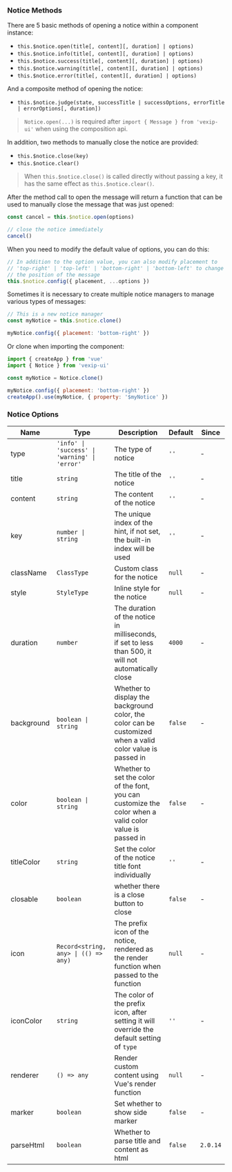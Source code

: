 ### Notice Methods

There are 5 basic methods of opening a notice within a component instance:

- `this.$notice.open(title[, content][, duration] | options)`
- `this.$notice.info(title[, content][, duration] | options)`
- `this.$notice.success(title[, content][, duration] | options)`
- `this.$notice.warning(title[, content][, duration] | options)`
- `this.$notice.error(title[, content][, duration] | options)`

And a composite method of opening the notice:

- `this.$notice.judge(state, successTitle | successOptions, errorTitle | errorOptions[, duration])`

> `Notice.open(...)` is required after `import { Message } from 'vexip-ui'` when using the composition api.

In addition, two methods to manually close the notice are provided:

- `this.$notice.close(key)`
- `this.$notice.clear()`

> When `this.$notice.close()` is called directly without passing a key, it has the same effect as `this.$notice.clear()`.

After the method call to open the message will return a function that can be used to manually close the message that was just opened:

```js
const cancel = this.$notice.open(options)

// close the notice immediately
cancel()
```

When you need to modify the default value of options, you can do this:

```js
// In addition to the option value, you can also modify placement to
// 'top-right' | 'top-left' | 'bottom-right' | 'bottom-left' to change
// the position of the message
this.$notice.config({ placement, ...options })
```

Sometimes it is necessary to create multiple notice managers to manage various types of messages:

```js
// This is a new notice manager
const myNotice = this.$notice.clone()

myNotice.config({ placement: 'bottom-right' })
```

Or clone when importing the component:

```js
import { createApp } from 'vue'
import { Notice } from 'vexip-ui'

const myNotice = Notice.clone()

myNotice.config({ placement: 'bottom-right' })
createApp().use(myNotice, { property: '$myNotice' })
```

### Notice Options

| Name       | Type                                          | Description                                                                                                | Default | Since    |
| ---------- | --------------------------------------------- | ---------------------------------------------------------------------------------------------------------- | ------- | -------- |
| type       | `'info' \| 'success' \| 'warning' \| 'error'` | The type of notice                                                                                         | `''`    | -        |
| title      | `string`                                      | The title of the notice                                                                                    | `''`    | -        |
| content    | `string`                                      | The content of the notice                                                                                  | `''`    | -        |
| key        | `number \| string`                            | The unique index of the hint, if not set, the built-in index will be used                                  | `''`    | -        |
| className  | `ClassType`                                   | Custom class for the notice                                                                                | `null`  | -        |
| style      | `StyleType`                                   | Inline style for the notice                                                                                | `null`  | -        |
| duration   | `number`                                      | The duration of the notice in milliseconds, if set to less than 500, it will not automatically close       | `4000`  | -        |
| background | `boolean \| string`                           | Whether to display the background color, the color can be customized when a valid color value is passed in | `false` | -        |
| color      | `boolean \| string`                           | Whether to set the color of the font, you can customize the color when a valid color value is passed in    | `false` | -        |
| titleColor | `string`                                      | Set the color of the notice title font individually                                                        | `''`    | -        |
| closable   | `boolean`                                     | whether there is a close button to close                                                                   | `false` | -        |
| icon       | `Record<string, any> \| (() => any)`          | The prefix icon of the notice, rendered as the render function when passed to the function                 | `null`  | -        |
| iconColor  | `string`                                      | The color of the prefix icon, after setting it will override the default setting of `type`                 | `''`    | -        |
| renderer   | `() => any`                                   | Render custom content using Vue's render function                                                          | `null`  | -        |
| marker     | `boolean`                                     | Set whether to show side marker                                                                            | `false` | -        |
| parseHtml  | `boolean`                                     | Whether to parse title and content as html                                                                 | `false` | `2.0.14` |
